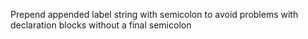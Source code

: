 Prepend appended label string with semicolon to avoid problems with declaration blocks without a final semicolon
